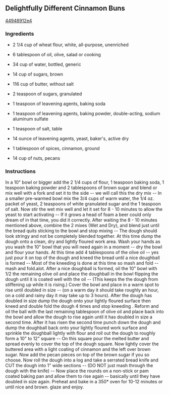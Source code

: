 ## Delightfully Different Cinnamon Buns

[44948912e4](http://www.food.com/recipe/delightfully-different-cinnamon-buns-422121)

### Ingredients

 - 2 1/4 cup of wheat flour, white, all-purpose, unenriched

 - 6 tablespoon of oil, olive, salad or cooking

 - 34 cup of water, bottled, generic

 - 14 cup of sugars, brown

 - 116 cup of butter, without salt

 - 2 teaspoon of sugars, granulated

 - 1 teaspoon of leavening agents, baking soda

 - 1 teaspoon of leavening agents, baking powder, double-acting, sodium aluminum sulfate

 - 1 teaspoon of salt, table

 - 14 ounce of leavening agents, yeast, baker's, active dry

 - 1 tablespoon of spices, cinnamon, ground

 - 14 cup of nuts, pecans

### Instructions

In a 10" bowl or bigger add the 2 1/4 cups of flour, 1 teaspoon baking soda, 1 teaspoon baking powder and 2 tablespoons of brown sugar and blend or mix well with a fork and set it to the side -- we will call this the dry mix -- In a smaller pre-warmed bowl mix the 3/4 cups of warm water, the 1/4 oz. packet of yeast, 2 teaspoons of white granulated sugar and the 1 teaspoon of salt. Now stir the wet mix well and let it set for 8 - 10 minutes to allow the yeast to start activating -- If it grows a head of foam a beer could only dream of in that time, you did it correctly. After waiting the 8 - 10 minutes mentioned above, combine the 2 mixes (Wet and Dry), and blend just until the bread quits sticking to the bowl and stop mixing -- The dough should look stringy and not be completely blended together. At this time dump the dough onto a clean, dry and lightly floured work area. Wash your hands as you wash the 10" bowl that you will need again in a moment -- dry the bowl and flour your hands. At this time add 4 tablespoons of the olive oil -- yes just pour it on top of the dough and kneed the bread until a nice doughball is formed -- Most of the kneeding is done at this time so mash and fold -- mash and fold.alot. After a nice doughball is formed, oil the 10" bowl with 1/2 the remaining olive oil and place the doughball in the bowl flipping the dough until it is coated well with the oil -- (This keeps the the dough from stiffening up while it is rising.) Cover the bowl and place in a warm spot to rise until doubled in size -- (on a warm day it should take roughly an hour, on a cold and rainy day it may take up to 3 hours). After the dough has doubled in size dump the dough onto your lightly floured surface then kneed and double fold the dough 4 times and stop kneeding . Reform and oil the ball with the last remaining tablespoon of olive oil and place back into the bowl and allow the dough to rise again until it has doubled in size a second time. After it has risen the second time punch down the dough and dump the doughball back onto your lightly floured work surface and sprinkle the doughball lightly with flour and roll out the dough to roughly form a 10" to 12" square -- On this square pour the melted butter and spread evenly to cover the top of the dough square. Now lightly cover the buttered area with a light coating of cinnamon and the left over brown sugar. Now add the pecan pieces on top of the brown sugar if you so choose. Now roll the dough into a log and take a serrated bread knife and CUT the dough into 1" wide sections -- (DO NOT just mash through the dough with the knife) -- Now place the rounds on a non-stick or pam coated baking pan and allow them to rise again -- basically until they have doubled in size again. Preheat and bake in a 350* oven for 10-12 minutes or until nice and brown. glaze and enjoy.
